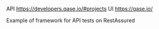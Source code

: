 API https://developers.qase.io/#projects
UI https://qase.io/

Example of framework for API tests on RestAssured